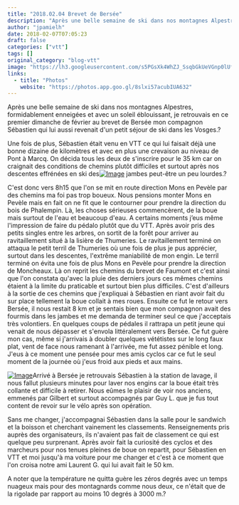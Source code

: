 ```yaml
---
title: "2018.02.04 Brevet de Bersée"
description: "Après une belle semaine de ski dans nos montagnes Alpestres, formidablement enneigées et avec un soleil éblouissant, je retrouvais en ce premier dimanche de février au brevet de Bersée mon compagnon Sébastien qui lui aussi revenait d'un petit séjour de ski dans les Vosges.?"
author: "jpamielh"
date: 2018-02-07T07:05:23
draft: false
categories: ["vtt"]
tags: []
original_category: "blog-vtt"
image: "https://lh3.googleusercontent.com/s5PGsXk4WhZJ_SsqbGkUeVGnp0lUfpHDP8peGNL3aho2JRtyfK5T3O9Pm_QqEnpAPhrMDx-XHaW0nBemKcY6UFpd-j5tWDJf0kcFLNT-KiwmqXqreOhO-g9meqp8sHVFSmPBV1s0kbAKSXu_5rHkn7sT96PlpXLZv1irODxuOleUH6siSV0-Rbv4AxkaQlFfWlujgMksrwaoLUNMx8EVxONdRa76H-jvvozWb0i54-kMGgqhZ_E7RIEO2-Wb4DlYhTfMc6rUtCS6FbJllPK6mPj35j0xKTkkmOxTmWyTkrVBSmJr7SKoW_897RhDziF_yencAmejonrLacgJzOdfVWRzJ_qveEnbol_3IJi84cGxlS4EABIbinWAHZ1OM8SclIJl5CBGt9Z7dU4T1FDcdPJx617OLakz7Wn3xi4QffUDVHiJhb5FKrWONGunfZYnqEeS6P0dJH3VLqL_gO-TkdJ2OnLNMZpPEPxKR-5QNwL4ctVVNF42lCF7NtcJn2j2AsTamLLcTbMR5_gGm0rc9rCjK6URbUAltQKa82OhEUdcleenX4I6Rr-kmDVuidu8-yLko90Cu451u2y-rFjI45cTaVdEDPr-BTJEVBHBP63XJiwWd9VbtBrb-ccnYnt09WoyeOfbU1Ewv9KbiUI34OlkB_S0go0YNQ=w918-h688-no"
links:
  - title: "Photos"
    website: "https://photos.app.goo.gl/8slxi57acubIUA632"
---
```


Après une belle semaine de ski dans nos montagnes Alpestres, formidablement enneigées et avec un soleil éblouissant, je retrouvais en ce premier dimanche de février au brevet de Bersée mon compagnon Sébastien qui lui aussi revenait d'un petit séjour de ski dans les Vosges.?

<!--more-->

Une fois de plus, Sébastien était venu en VTT ce qui lui faisait déjà une bonne dizaine de kilomètres et avec en plus une crevaison au niveau de Pont à Marcq. On décida tous les deux de s'inscrire pour le 35 km car on craignait des conditions de chemins plutôt difficiles et surtout après nos descentes effrénées en ski des[![Image](https://lh3.googleusercontent.com/n9t6_c374RgKvN5Dre1uYTjI-jibhF43i20KwZWTmXTB3OATnfnBGVRFEX9bJrmRf0EMN_cirmjrgHT2LqFQPFrujWiHfbHj3e1reiJpJOrNF5hdwUDQsCKflqGiF9f6SqWn6Gm3ujq1OWB2eGDvvMW-miA4ZwxpTZTUkbjv7j7isGF-e-vfU9o1VKRd29WU49U00Jbi970JN42d5Z7DhlGx7RJLXHuHTEIkSwUKYjlaCFmeazYI4EU8Jtak2CRkm6cek78K72MqxlzBKo3OCxti4ZQHU-O4GPgkfFipO8utQTQFgeqE-AXDTs54CjjijTMsGILS-KqOGKMfFJLQlj9AOa9fz-cHCuLLQYbieEcRuHjgxcpBQKSwYRauNrUSz814l1NdgGZzteGJj_gxEjUgvEd00mrpO6AoYMXqxqK_ESPQnTpSSEjFgxwwRzvBFUkG5F5WXClKIr_-2A400ktdEwZVZdcgC2ftA01C_2cfh_Ciad_cNF4Nh0CnRCfJaDqoQLSo74UDVem7Yk8J9KA1E45UDIsA9bAgLvOq2RbErQRkINvA5ruld8xJRCT0GMyQPfPb7DO0Z2PYsbsZK_UvP1QciPrVxjhkxYvPNQNp9WV1n2ffapVbInc6icuI9oDXt4-lgVzkB2HZGRexDvg-efGKsqqiXA=w918-h688-no)](https://lh3.googleusercontent.com/n9t6_c374RgKvN5Dre1uYTjI-jibhF43i20KwZWTmXTB3OATnfnBGVRFEX9bJrmRf0EMN_cirmjrgHT2LqFQPFrujWiHfbHj3e1reiJpJOrNF5hdwUDQsCKflqGiF9f6SqWn6Gm3ujq1OWB2eGDvvMW-miA4ZwxpTZTUkbjv7j7isGF-e-vfU9o1VKRd29WU49U00Jbi970JN42d5Z7DhlGx7RJLXHuHTEIkSwUKYjlaCFmeazYI4EU8Jtak2CRkm6cek78K72MqxlzBKo3OCxti4ZQHU-O4GPgkfFipO8utQTQFgeqE-AXDTs54CjjijTMsGILS-KqOGKMfFJLQlj9AOa9fz-cHCuLLQYbieEcRuHjgxcpBQKSwYRauNrUSz814l1NdgGZzteGJj_gxEjUgvEd00mrpO6AoYMXqxqK_ESPQnTpSSEjFgxwwRzvBFUkG5F5WXClKIr_-2A400ktdEwZVZdcgC2ftA01C_2cfh_Ciad_cNF4Nh0CnRCfJaDqoQLSo74UDVem7Yk8J9KA1E45UDIsA9bAgLvOq2RbErQRkINvA5ruld8xJRCT0GMyQPfPb7DO0Z2PYsbsZK_UvP1QciPrVxjhkxYvPNQNp9WV1n2ffapVbInc6icuI9oDXt4-lgVzkB2HZGRexDvg-efGKsqqiXA=w918-h688-no) jambes peut-être un peu lourdes.?

C'est donc vers 8h15 que l'on se mit en route direction Mons en Pevèle par des chemins ma foi pas trop boueux. Nous pensions monter Mons en Pevèle mais en fait on ne fit que le contourner pour prendre la direction du bois de Phalempin. Là, les choses sérieuses commencèrent, de la boue mais surtout de l'eau et beaucoup d'eau. A certains moments j’eus même l'impression de faire du pédalo plutôt que du VTT. Après avoir pris des petits singles entre les arbres, on sortit de la forêt pour arriver au ravitaillement situé à la lisière de Thumeries. Le ravitaillement terminé on attaqua le petit terril de Thumeries où une fois de plus je pus apprécier, surtout dans les descentes, l'extrême maniabilité de mon engin. Le terril terminé on évita une fois de plus Mons en Pevèle pour prendre la direction de Moncheaux. Là on reprit les chemins du brevet de Faumont et c'est ainsi que l'on constata qu'avec la pluie des derniers jours ces mêmes chemins étaient à la limite du praticable et surtout bien plus difficiles. C'est d'ailleurs à la sortie de ces chemins que j'expliquai à Sébastien en riant avoir fait du sur place tellement la boue collait à mes roues. Ensuite ce fut le retour vers Bersée, il nous restait 8 km et je sentais bien que mon compagnon avait des fourmis dans les jambes et me demanda de terminer seul ce que j'acceptais très volontiers. En quelques coups de pédales il rattrapa un petit jeune qui venait de nous dépasser et s'envola littéralement vers Bersée. Ce fut guère mon cas, même si j'arrivais à doubler quelques vététistes sur le long faux plat, vent de face nous ramenant à l'arrivée, me fut assez pénible et long. J'eus à ce moment une pensée pour mes amis cyclos car ce fut le seul moment de la journée où j'eus froid aux pieds et aux mains.

[![Image](https://lh3.googleusercontent.com/QS1Fzm6yXCpgjkdTTxjFO9Hph5dCtulTmXGdjlaeCYQfIf1SoXAT8hEMqNNny76FQplmdCUn1zgG7T_BId3rosKx8i4t04zGW6A6W8Mhu7Ovn-KE3ILQ4-8ysYf-S5Gt90NfTpcNMTp28gdqWTMrZPSLR02vaL2ThPbX8uF7_IojGtln5sMHF5c8dPSrmimyvC43b2wD898-DGaLyOMqb2nX8YPVMHbayLeffi9C-nMQ15793T9ChG8cTr9PX14fUaW77iCuB_NrXCdaiR3EkJKT72geTUao8ZRoy4vm3joEQbBn89TTYoMzMDvg-EkIqNaR7_CAlsXgczFUXUGx8V_GaiF-f4MK-XIaDeNF8qbEBdahMYAIIEfQF4zu2I0apX0JlmTdTDiJU_7ZSHtwu3RAQrgtcFyuYCfZMaJakv-JA0DXKyHKEH4vN_sijkkNKVmA_8FiIqEnocUh1t-F36tBRFxVwejSl53BnM25hSAW0Lrq9-tJmGzjiioT0dILLvQ5MR6R7dy0fdphSQ3gK_Xwf-1FaoMdgd-YxAX3Xae5S3w84NYM827nhpI-AmTmEmsk1o6FmnY5hfvcqo2wMaL3bK5x2kIHplHeU3F0iC-9SlIbCnVjhuW-_cvZ4Fgx4R5cdh8YjSg8inXfs-wWn9nCkC9t-w5kYw=w918-h688-no)](https://lh3.googleusercontent.com/QS1Fzm6yXCpgjkdTTxjFO9Hph5dCtulTmXGdjlaeCYQfIf1SoXAT8hEMqNNny76FQplmdCUn1zgG7T_BId3rosKx8i4t04zGW6A6W8Mhu7Ovn-KE3ILQ4-8ysYf-S5Gt90NfTpcNMTp28gdqWTMrZPSLR02vaL2ThPbX8uF7_IojGtln5sMHF5c8dPSrmimyvC43b2wD898-DGaLyOMqb2nX8YPVMHbayLeffi9C-nMQ15793T9ChG8cTr9PX14fUaW77iCuB_NrXCdaiR3EkJKT72geTUao8ZRoy4vm3joEQbBn89TTYoMzMDvg-EkIqNaR7_CAlsXgczFUXUGx8V_GaiF-f4MK-XIaDeNF8qbEBdahMYAIIEfQF4zu2I0apX0JlmTdTDiJU_7ZSHtwu3RAQrgtcFyuYCfZMaJakv-JA0DXKyHKEH4vN_sijkkNKVmA_8FiIqEnocUh1t-F36tBRFxVwejSl53BnM25hSAW0Lrq9-tJmGzjiioT0dILLvQ5MR6R7dy0fdphSQ3gK_Xwf-1FaoMdgd-YxAX3Xae5S3w84NYM827nhpI-AmTmEmsk1o6FmnY5hfvcqo2wMaL3bK5x2kIHplHeU3F0iC-9SlIbCnVjhuW-_cvZ4Fgx4R5cdh8YjSg8inXfs-wWn9nCkC9t-w5kYw=w918-h688-no)Arrivé à Bersée je retrouvais Sébastien à la station de lavage, il nous fallut plusieurs minutes pour laver nos engins car la boue était très collante et difficile à retirer. Nous eûmes le plaisir de voir nos anciens, emmenés par Gilbert et surtout accompagnés par Guy L. que je fus tout content de revoir sur le vélo après son opération.

Sans me changer, j'accompagnai Sébastien dans la salle pour le sandwich et la boisson et cherchant vainement les classements. Renseignements pris auprès des organisateurs, ils n'avaient pas fait de classement ce qui est quelque peu surprenant. Après avoir fait la curiosité des cyclos et des marcheurs pour nos tenues pleines de boue on repartit, pour Sébastien en VTT et moi jusqu'à ma voiture pour me changer et c'est à ce moment que l'on croisa notre ami Laurent G. qui lui avait fait le 50 km.

A noter que la température ne quitta guère les zéros degrés avec un temps nuageux mais pour des montagnards comme nous deux, ce n'était que de la rigolade par rapport au moins 10 degrés à 3000 m.?